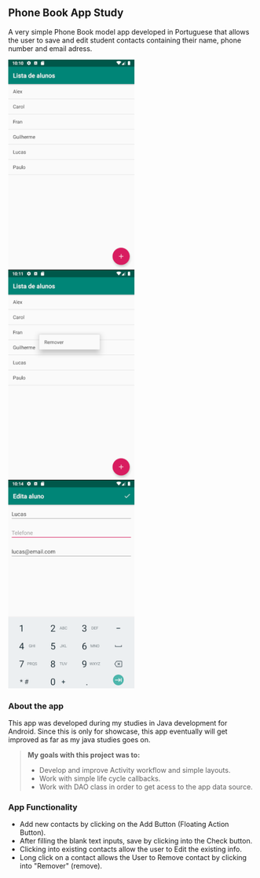## Phone Book App Study

A very simple Phone Book model app developed in Portuguese that allows the user to save and edit student contacts containing 
their name, phone number and email adress.

![](screenshots/app_1.png) ![](screenshots/app_2.png) ![](screenshots/app_4.png)

### About the app

This app was developed during my studies in Java development for Android.
Since this is only for showcase, this app eventually will get improved as far as my java studies goes on. 


>**My goals with this project was to:**
>- Develop and improve Activity workflow and simple layouts.
>- Work with simple life cycle callbacks.
>- Work with DAO class in order to get acess to the app data source.


### App Functionality

* Add new contacts by clicking on the Add Button (Floating Action Button).
* After filling the blank text inputs, save by clicking into the Check button.
* Clicking into existing contacts allow the user to Edit the existing info.
* Long click on a contact allows the User to Remove contact by clicking into "Remover" (remove).
